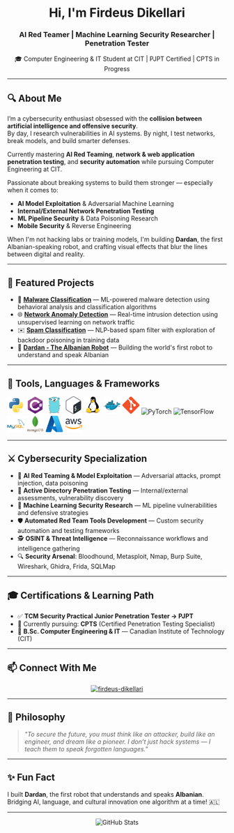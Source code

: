 <h1 align="center">Hi, I'm Firdeus Dikellari </h1>
<h3 align="center">AI Red Teamer | Machine Learning Security Researcher | Penetration Tester</h3>

<p align="center">🎓 Computer Engineering & IT Student at CIT | PJPT Certified | CPTS in Progress</p>

---

## 🔍 About Me

I’m a cybersecurity enthusiast obsessed with the **collision between artificial intelligence and offensive security**.  
By day, I research vulnerabilities in AI systems. By night, I test networks, break models, and build smarter defenses.


Currently mastering **AI Red Teaming**, **network & web application penetration testing**, and **security automation** while pursuing Computer Engineering at CIT.

Passionate about breaking systems to build them stronger — especially when it comes to:
- **AI Model Exploitation** & Adversarial Machine Learning
- **Internal/External Network Penetration Testing** 
- **ML Pipeline Security** & Data Poisoning Research
- **Mobile Security** & Reverse Engineering

When I'm not hacking labs or training models, I'm building **Dardan**, the first Albanian-speaking robot, and crafting visual effects that blur the lines between digital and reality.

---

## 🧠 Featured Projects

- 🧬 **[Malware Classification](https://github.com/firdeus-dikellari/Malware-Classification)** — ML-powered malware detection using behavioral analysis and classification algorithms
- 🌐 **[Network Anomaly Detection](https://github.com/firdeus-dikellari/Network-Anomaly-Detection)** — Real-time intrusion detection using unsupervised learning on network traffic
- ✉️ **[Spam Classification](https://github.com/firdeus-dikellari/Spam_Classification)** — NLP-based spam filter with exploration of backdoor poisoning in training data
- 🤖 **[Dardan - The Albanian Robot](https://github.com/firdeus-dikellari/Dardan)** — Building the world's first robot to understand and speak Albanian

---

## 🔧 Tools, Languages & Frameworks

<p align="left">
  <img src="https://raw.githubusercontent.com/devicons/devicon/master/icons/python/python-original.svg" alt="Python" width="40" height="40"/>
  <img src="https://raw.githubusercontent.com/devicons/devicon/master/icons/csharp/csharp-original.svg" alt="C#" width="40" height="40"/>
  <img src="https://raw.githubusercontent.com/devicons/devicon/master/icons/go/go-original.svg" alt="Go" width="40" height="40"/>
  <img src="https://raw.githubusercontent.com/devicons/devicon/master/icons/bash/bash-original.svg" alt="Bash" width="40" height="40"/>
  <img src="https://raw.githubusercontent.com/devicons/devicon/master/icons/linux/linux-original.svg" alt="Linux" width="40" height="40"/>
  <img src="https://raw.githubusercontent.com/devicons/devicon/master/icons/docker/docker-original.svg" alt="Docker" width="40" height="40"/>
  <img src="https://raw.githubusercontent.com/devicons/devicon/master/icons/git/git-original.svg" alt="Git" width="40" height="40"/>
  <img src="https://www.vectorlogo.zone/logos/pytorch/pytorch-icon.svg" alt="PyTorch" width="40" height="40"/>
  <img src="https://www.vectorlogo.zone/logos/tensorflow/tensorflow-icon.svg" alt="TensorFlow" width="40" height="40"/>
  <img src="https://raw.githubusercontent.com/devicons/devicon/master/icons/mysql/mysql-original-wordmark.svg" alt="MySQL" width="40" height="40"/>
  <img src="https://raw.githubusercontent.com/devicons/devicon/master/icons/mongodb/mongodb-original-wordmark.svg" alt="MongoDB" width="40" height="40"/>
  <img src="https://raw.githubusercontent.com/devicons/devicon/master/icons/azure/azure-original.svg" alt="Azure" width="40" height="40"/>
  <img src="https://raw.githubusercontent.com/devicons/devicon/master/icons/amazonwebservices/amazonwebservices-original-wordmark.svg" alt="aws" width="40" height="40"/>
</p>

---

## ⚔️ Cybersecurity Specialization

- 🎯 **AI Red Teaming & Model Exploitation** — Adversarial attacks, prompt injection, data poisoning
- 🔐 **Active Directory Penetration Testing** — Internal/external assessments, vulnerability discovery
- 🧠 **Machine Learning Security Research** — ML pipeline vulnerabilities and defensive strategies
- 🛡️ **Automated Red Team Tools Development** — Custom security automation and testing frameworks
- 🕵️ **OSINT & Threat Intelligence** — Reconnaissance workflows and intelligence gathering
- 🔍 **Security Arsenal**: Bloodhound, Metasploit, Nmap, Burp Suite, Wireshark, Ghidra, Frida, SQLMap

---

## 🎓 Certifications & Learning Path

- ✅ **TCM Security Practical Junior Penetration Tester → PJPT**
- 🔄 Currently pursuing: **CPTS** (Certified Penetration Testing Specialist)
- 🏫 **B.Sc. Computer Engineering & IT** — Canadian Institute of Technology (CIT)

---

## 📫 Connect With Me

<p align="center">
<a href="https://linkedin.com/in/firdeus-dikellari" target="blank">
  <img align="center" src="https://raw.githubusercontent.com/rahuldkjain/github-profile-readme-generator/master/src/images/icons/Social/linked-in-alt.svg" alt="firdeus-dikellari" height="30" width="40" />
</a>
</p>

---

## 💭 Philosophy

> *"To secure the future, you must think like an attacker, build like an engineer, and dream like a pioneer. I don’t just hack systems — I teach them to speak forgotten languages."*

---

## ✨ Fun Fact

I built **Dardan**, the first robot that understands and speaks **Albanian**.  
Bridging AI, language, and cultural innovation one algorithm at a time! 🇦🇱

---

<p align="center">
  <img src="https://github-readme-stats.vercel.app/api?username=firdeus-dikellari&show_icons=true&theme=radical" alt="GitHub Stats" />
</p>
